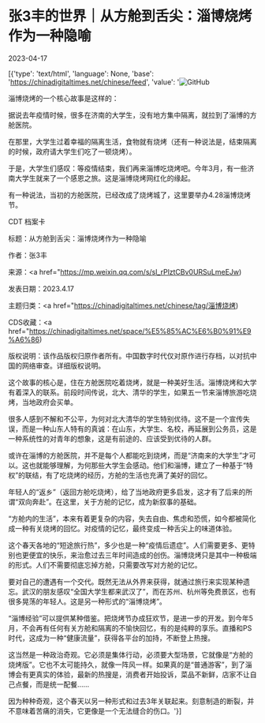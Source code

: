 # 张3丰的世界｜从方舱到舌尖：淄博烧烤作为一种隐喻

2023-04-17

[{'type': 'text/html', 'language': None, 'base': 'https://chinadigitaltimes.net/chinese/feed', 'value': '![GitHub](https://chinadigitaltimes.net/chinese/files/2023/04/image-1681724637362.png)

淄博烧烤的一个核心故事是这样的：

据说去年疫情时候，很多在济南的大学生，没有地方集中隔离，就拉到了淄博的方舱医院。

在那里，大学生过着幸福的隔离生活，食物就有烧烤（还有一种说法是，结束隔离的时候，政府请大学生们吃了一顿烧烤）。

于是，大学生们感叹：等疫情结束，我们再来淄博吃烧烤吧。今年3月，有一些济南大学生就来了一个感恩之旅。这是淄博烧烤网红化的缘起。

有一种说法，当初的方舱医院，已经改成了烧烤城了，这里要举办4.28淄博烧烤节。



CDT 档案卡

标题：从方舱到舌尖：淄博烧烤作为一种隐喻

作者：张3丰

来源：<a href="https://mp.weixin.qq.com/s/sl_rPlztCBv0URSuLmeEJw)

发表日期：2023.4.17

主题归类：<a href="https://chinadigitaltimes.net/chinese/tag/淄博烧烤)

CDS收藏：<a href="https://chinadigitaltimes.net/space/%E5%85%AC%E6%B0%91%E9%A6%86)

版权说明：该作品版权归原作者所有。中国数字时代仅对原作进行存档，以对抗中国的网络审查。详细版权说明。





这个故事的核心是，住在方舱医院吃着烧烤，就是一种美好生活。淄博烧烤和大学有着深入的联系。前段时间传说，北大、清华的学生，如果五一节来淄博旅游吃烧烤，当地政府会买单。

很多人感到不解和不公平，为何对北大清华的学生特别优待。这不是一个宣传失误，而是一种山东人特有的真诚：在山东，大学生、名校，再延展到公务员，这是一种系统性的对青年的想象，这是有前途的、应该受到优待的人群。

或许在淄博的方舱医院，并不是每个人都能吃到烧烤，而是“济南来的大学生”才可以。这也就能够理解，为何那些大学生会感动。他们和淄博，建立了一种基于“特权”的联结，有了吃烧烤的经历，方舱的生活也充满了美好的回忆。

年轻人的“返乡”（返回方舱吃烧烤），给了当地政府更多启发，这才有了后来的所谓“双向奔赴”。在这里，关于方舱的记忆，成为新叙事的基础。

“方舱内的生活”，本来有着更复杂的内容，失去自由、焦虑和恐慌，如今都被简化成一种有关烧烤的回忆。对疫情的记忆，最终变成一种舌尖上的味道体验。

这个春天各地的“短途旅行热”，多少也是一种“疫情后遗症”。人们需要更多、更特别也更便宜的快乐，来治愈过去三年时间造成的创伤。淄博烧烤只是其中一种极端的形式。人们不需要彻底忘掉方舱，只需要改写对方舱的记忆。

要对自己的遭遇有一个交代。既然无法从外界来获得，就通过旅行来实现某种遗忘。武汉的朋友感叹“全国大学生都来武汉了”，而在苏州、杭州等免费景区，也有很多晃荡的年轻人。这是另一种形式的“淄博烧烤”。

“淄博经验”可以提供某种借鉴。把烧烤节办成狂欢节，是进一步的开发。到今年5月，不会再有任何有关方舱和隔离的不愉快回忆，有的是纯粹的享乐。直播和PS时代，这成为一种“健康流量”，获得各平台的加持，不断登上热搜。

这当然是一种政治奇观。它必须是集体行动，必须要大型场景，它就像是“方舱的烧烤版”。它也不太可能持久，就像一阵风一样。如果真的是“普通游客”，到了淄博会有更真实的体验，最新的热搜是，消费者开始投诉，菜品不新鲜，店家不让自己点餐，而是统一配餐……

因为种种奇观，这个春天以另一种形式和过去3年关联起来。刻意制造的断裂，并不意味着苦痛的消失，它更像是一个无法缝合的伤口。'}]